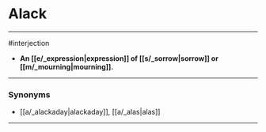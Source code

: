 # Alack
---
#interjection
- **An [[e/_expression|expression]] of [[s/_sorrow|sorrow]] or [[m/_mourning|mourning]].**
---
### Synonyms
- [[a/_alackaday|alackaday]], [[a/_alas|alas]]
---
